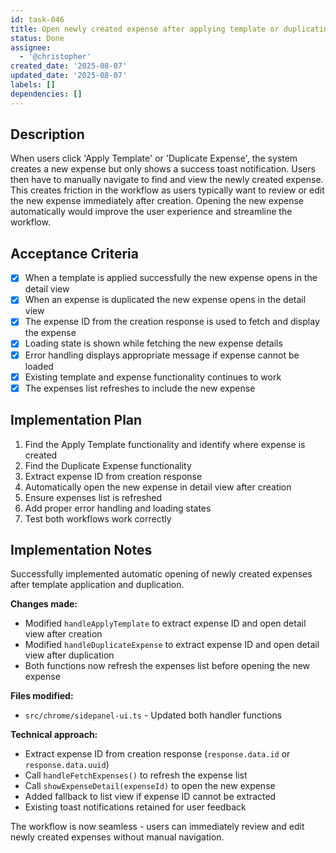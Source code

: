 ```yaml
---
id: task-046
title: Open newly created expense after applying template or duplicating
status: Done
assignee:
  - '@christopher'
created_date: '2025-08-07'
updated_date: '2025-08-07'
labels: []
dependencies: []
---
```


## Description

When users click 'Apply Template' or 'Duplicate Expense', the system creates a new expense but only shows a success toast notification. Users then have to manually navigate to find and view the newly created expense. This creates friction in the workflow as users typically want to review or edit the new expense immediately after creation. Opening the new expense automatically would improve the user experience and streamline the workflow.

## Acceptance Criteria

- [x] When a template is applied successfully the new expense opens in the detail view
- [x] When an expense is duplicated the new expense opens in the detail view
- [x] The expense ID from the creation response is used to fetch and display the expense
- [x] Loading state is shown while fetching the new expense details
- [x] Error handling displays appropriate message if expense cannot be loaded
- [x] Existing template and expense functionality continues to work
- [x] The expenses list refreshes to include the new expense

## Implementation Plan

1. Find the Apply Template functionality and identify where expense is created
2. Find the Duplicate Expense functionality 
3. Extract expense ID from creation response
4. Automatically open the new expense in detail view after creation
5. Ensure expenses list is refreshed
6. Add proper error handling and loading states
7. Test both workflows work correctly

## Implementation Notes

Successfully implemented automatic opening of newly created expenses after template application and duplication.

**Changes made:**
- Modified `handleApplyTemplate` to extract expense ID and open detail view after creation
- Modified `handleDuplicateExpense` to extract expense ID and open detail view after duplication
- Both functions now refresh the expenses list before opening the new expense

**Files modified:**
- `src/chrome/sidepanel-ui.ts` - Updated both handler functions

**Technical approach:**
- Extract expense ID from creation response (`response.data.id` or `response.data.uuid`)
- Call `handleFetchExpenses()` to refresh the expense list
- Call `showExpenseDetail(expenseId)` to open the new expense
- Added fallback to list view if expense ID cannot be extracted
- Existing toast notifications retained for user feedback

The workflow is now seamless - users can immediately review and edit newly created expenses without manual navigation.
